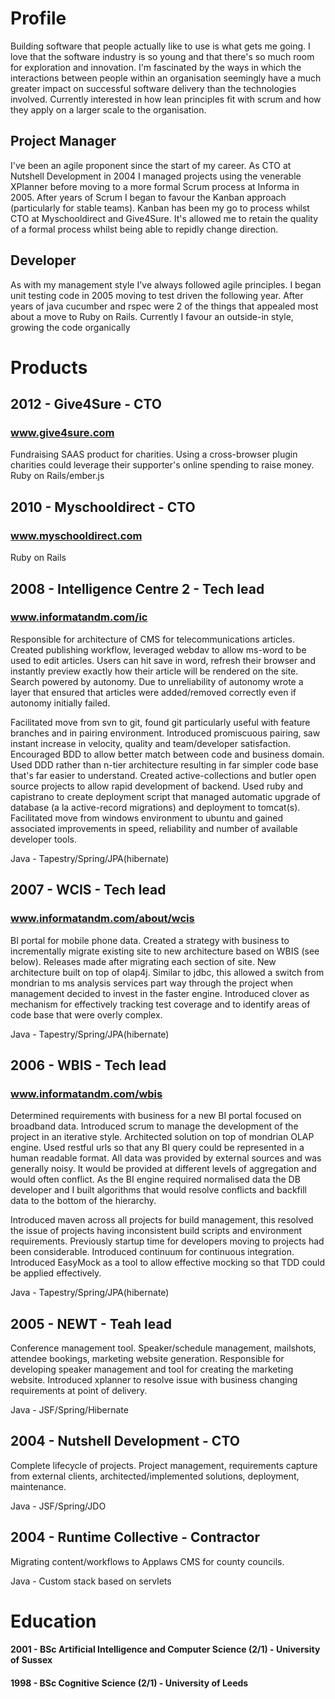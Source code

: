 # Profile

Building software that people actually like to use is what gets me going. I love that the software industry is so young and that there's so much room for exploration and innovation. I'm fascinated by the ways in which the interactions between people within an organisation seemingly have a much greater impact on successful software delivery than the technologies involved. Currently interested in how lean principles fit with scrum and how they apply on a larger scale to the organisation.

## Project Manager
I've been an agile proponent since the start of my career. As CTO at Nutshell Development in 2004 I managed projects using the venerable XPlanner before moving to a more formal Scrum process at Informa in 2005. After years of Scrum I began to favour the Kanban approach (particularly for stable teams). Kanban has been my go to process whilst CTO at Myschooldirect and Give4Sure. It's allowed me to retain the quality of a formal process whilst being able to repidly change direction.

## Developer
As with my management style I've always followed agile principles. I began unit testing code in 2005 moving to test driven the following year. After years of java cucumber and rspec were 2 of the things that appealed most about a move to Ruby on Rails. Currently I favour an outside-in style, growing the code organically 

# Products
## 2012 - Give4Sure - CTO
### www.give4sure.com
Fundraising SAAS product for charities. Using a cross-browser plugin charities could leverage their supporter's online spending to raise money. 
Ruby on Rails/ember.js

## 2010 - Myschooldirect - CTO
### www.myschooldirect.com

Ruby on Rails

## 2008 - Intelligence Centre 2 - Tech lead
### www.informatandm.com/ic

Responsible for architecture of CMS for telecommunications articles. Created publishing workflow, leveraged webdav to allow ms-word to be used to edit articles. Users can hit save in word, refresh their browser and instantly preview exactly how their article will be rendered on the site. Search powered by autonomy. Due to unreliability of autonomy wrote a layer that ensured that articles were added/removed correctly even if autonomy initially failed.

Facilitated move from svn to git, found git particularly useful with feature branches and in pairing environment. Introduced promiscuous pairing, saw instant increase in velocity, quality and team/developer satisfaction. Encouraged BDD to allow better match between code and business domain. Used DDD rather than n-tier architecture resulting in far simpler code base that's far easier to understand. Created active-collections and butler open source projects to allow rapid development of backend. Used ruby and capistrano to create deployment script that managed automatic upgrade of database (a la active-record migrations) and deployment to tomcat(s). Facilitated move from windows environment to ubuntu and gained associated improvements in speed, reliability and number of available developer tools.

Java - Tapestry/Spring/JPA(hibernate)

## 2007 - WCIS - Tech lead
### www.informatandm.com/about/wcis

BI portal for mobile phone data. Created a strategy with business to incrementally migrate existing site to new architecture based on WBIS (see below). Releases made after migrating each section of site. New architecture built on top of olap4j. Similar to jdbc, this allowed a switch from mondrian to ms analysis services part way through the project when management decided to invest in the faster engine. Introduced clover as mechanism for effectively tracking test coverage and to identify areas of code base that were overly complex.

Java - Tapestry/Spring/JPA(hibernate)

## 2006 - WBIS - Tech lead
### www.informatandm.com/wbis

Determined requirements with business for a new BI portal focused on broadband data. Introduced scrum to manage the development of the project in an iterative style. Architected solution on top of mondrian OLAP engine. Used restful urls so that any BI query could be represented in a human readable format. All data was provided by external sources and was generally noisy. It would be provided at different levels of aggregation and would often conflict. As the BI engine required normalised data the DB developer and I built algorithms that would resolve conflicts and backfill data to the bottom of the hierarchy.

Introduced maven across all projects for build management, this resolved the issue of projects having inconsistent build scripts and environment requirements. Previously startup time for developers moving to projects had been considerable. Introduced continuum for continuous integration. Introduced EasyMock as a tool to allow effective mocking so that TDD could be applied effectively.

Java - Tapestry/Spring/JPA(hibernate)

## 2005 - NEWT - Teah lead

Conference management tool. Speaker/schedule management, mailshots, attendee bookings, marketing website generation. Responsible for developing speaker management and tool for creating the marketing website. Introduced xplanner to resolve issue with business changing requirements at point of delivery.

Java - JSF/Spring/Hibernate

## 2004 - Nutshell Development - CTO

Complete lifecycle of projects. Project management, requirements capture from external clients, architected/implemented solutions, deployment, maintenance.

Java - JSF/Spring/JDO

## 2004 - Runtime Collective - Contractor

Migrating content/workflows to Applaws CMS for county councils.

Java - Custom stack based on servlets

# Education

#### 2001 - BSc Artificial Intelligence and Computer Science (2/1) - University of Sussex
#### 1998 - BSc Cognitive Science (2/1) - University of Leeds